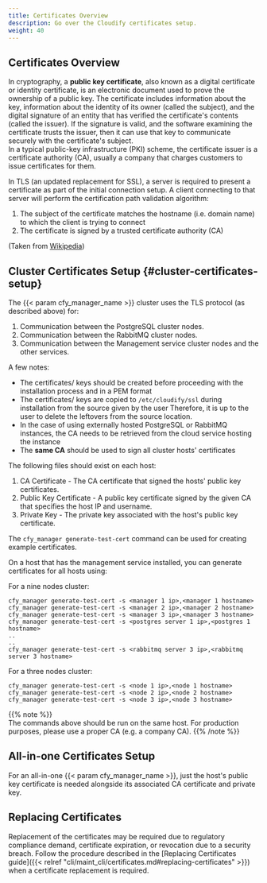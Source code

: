 ```yaml
---
title: Certificates Overview
description: Go over the Cloudify certificates setup.
weight: 40
---
```


## Certificates Overview
In cryptography, a **public key certificate**, also known as a digital certificate or identity certificate, is an electronic document used to prove the ownership of a public key.
The certificate includes information about the key, information about the identity of its owner (called the subject),
and the digital signature of an entity that has verified the certificate's contents (called the issuer).
If the signature is valid, and the software examining the certificate trusts the issuer, then it can use that key to communicate securely with the certificate's subject.  
In a typical public-key infrastructure (PKI) scheme, the certificate issuer is a certificate authority (CA),
usually a company that charges customers to issue certificates for them.

In TLS (an updated replacement for SSL), a server is required to present a certificate as part of the initial connection setup.
A client connecting to that server will perform the certification path validation algorithm:

1. The subject of the certificate matches the hostname (i.e. domain name) to which the client is trying to connect
1. The certificate is signed by a trusted certificate authority (CA)

(Taken from [Wikipedia](https://en.wikipedia.org/wiki/Public_key_certificate))


## Cluster Certificates Setup {#cluster-certificates-setup}
The {{< param cfy_manager_name >}} cluster uses the TLS protocol (as described above) for:

1. Communication between the PostgreSQL cluster nodes.
1. Communication between the RabbitMQ cluster nodes.
1. Communication between the Management service cluster nodes and the other services.

A few notes:

* The certificates/ keys should be created before proceeding with the installation process and in a PEM format
* The certificates/ keys are copied to `/etc/cloudify/ssl` during installation from the source given by the user
Therefore, it is up to the user to delete the leftovers from the source location.  
* In the case of using externally hosted PostgreSQL or RabbitMQ instances, the CA needs to be retrieved from the cloud service hosting the instance
* The **same CA** should be used to sign all cluster hosts' certificates

The following files should exist on each host:

1. CA Certificate - The CA certificate that signed the hosts' public key certificates.
1. Public Key Certificate - A public key certificate signed by the given CA that specifies the host IP and username.
1. Private Key - The private key associated with the host's public key certificate.

The `cfy_manager generate-test-cert` command can be used for creating example certificates.

On a host that has the management service installed, you can generate certificates for all hosts using:

For a nine nodes cluster:
```
cfy_manager generate-test-cert -s <manager 1 ip>,<manager 1 hostname>
cfy_manager generate-test-cert -s <manager 2 ip>,<manager 2 hostname>
cfy_manager generate-test-cert -s <manager 3 ip>,<manager 3 hostname>
cfy_manager generate-test-cert -s <postgres server 1 ip>,<postgres 1 hostname>
..
..
cfy_manager generate-test-cert -s <rabbitmq server 3 ip>,<rabbitmq server 3 hostname>
```

For a three nodes cluster:
```
cfy_manager generate-test-cert -s <node 1 ip>,<node 1 hostname>
cfy_manager generate-test-cert -s <node 2 ip>,<node 2 hostname>
cfy_manager generate-test-cert -s <node 3 ip>,<node 3 hostname>
```

{{% note %}}  
The commands above should be run on the same host.
For production purposes, please use a proper CA (e.g. a company CA).
{{% /note %}}  


## All-in-one Certificates Setup
For an all-in-one {{< param cfy_manager_name >}}, just the host's public key certificate is needed alongside its associated CA certificate and private key.


## Replacing Certificates
Replacement of the certificates may be required due to regulatory compliance demand, certificate expiration, or revocation due to a security breach.
Follow the procedure described in the [Replacing Certificates guide]({{< relref "cli/maint_cli/certificates.md#replacing-certificates" >}}) when a certificate replacement is required.
